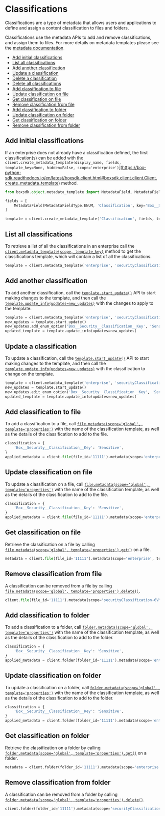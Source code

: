 # Classifications

Classifications are a type of metadata that allows users and applications
to define and assign a content classification to files and folders.

Classifications use the metadata APIs to add and remove classifications, and
assign them to files. For more details on metadata templates please see the
[metadata documentation](./metadata.md).

<!-- START doctoc generated TOC please keep comment here to allow auto update -->
<!-- DON'T EDIT THIS SECTION, INSTEAD RE-RUN doctoc TO UPDATE -->

- [Add initial classifications](#add-initial-classifications)
- [List all classifications](#list-all-classifications)
- [Add another classification](#add-another-classification)
- [Update a classification](#update-a-classification)
- [Delete a classification](#delete-a-classification)
- [Delete all classifications](#delete-all-classifications)
- [Add classification to file](#add-classification-to-file)
- [Update classification on file](#update-classification-on-file)
- [Get classification on file](#get-classification-on-file)
- [Remove classification from file](#remove-classification-from-file)
- [Add classification to folder](#add-classification-to-folder)
- [Update classification on folder](#update-classification-on-folder)
- [Get classification on folder](#get-classification-on-folder)
- [Remove classification from folder](#remove-classification-from-folder)

<!-- END doctoc generated TOC please keep comment here to allow auto update -->

## Add initial classifications

If an enterprise does not already have a classification defined, the first classification(s)
can be added with the
`client.create_metadata_template(display_name, fields, template_key=None, hidden=False, scope='enterprise')`](https://box-python-sdk.readthedocs.io/en/latest/boxsdk.client.html#boxsdk.client.client.Client.create_metadata_template)
method.

<!-- sample post_metadata_templates_schema classifications -->

```python
from boxsdk.object.metadata_template import MetadataField, MetadataFieldType

fields = [
    MetadataField(MetadataFieldType.ENUM, 'Classification', key='Box__Security__Classification__Key', options=['Top Secret'])
]

template = client.create_metadata_template('Classification', fields, template_key='securityClassification-6VMVochwUWo')
```

## List all classifications

To retrieve a list of all the classifications in an enterprise call the
[`client.metadata_template(scope, template_key)`](https://box-python-sdk.readthedocs.io/en/latest/boxsdk.client.html#boxsdk.client.client.Client.metadata_template)
method to get the classifications template, which will contain a list of all the
classifications.

<!-- sample get_metadata_templates_enterprise_securityClassification-6VMVochwUWo_schema -->

```python
template = client.metadata_template('enterprise', 'securityClassification-6VMVochwUWo').get()
```

## Add another classification

To add another classification, call the
[`template.start_update()`][start_update] API to start making changes to the
template, and then call the [`template.update_info(updates=new_updates)`][update_info]
with the changes to apply to the template.

<!-- sample put_metadata_templates_enterprise_securityClassification-6VMVochwUWo_schema add -->

```python
template = client.metadata_template('enterprise', 'securityClassification-6VMVochwUWo')
new_updates = template.start_update()
new_updates.add_enum_option('Box__Security__Classification__Key', 'Sensitive')
updated_template = template.update_info(updates=new_updates)
```

[start_update]: https://box-python-sdk.readthedocs.io/en/latest/boxsdk.object.html#boxsdk.object.metadata_template.MetadataTemplate.start_update
[update_info]: https://box-python-sdk.readthedocs.io/en/latest/boxsdk.object.html#boxsdk.object.metadata_template.MetadataTemplate.update_info

## Update a classification

To update a classification, call the
[`template.start_update()`][start_update] API to start making changes to the
template, and then call the [`template.update_info(updates=new_updates)`][update_info]
with the classification to change on the template.

<!-- sample put_metadata_templates_enterprise_securityClassification-6VMVochwUWo_schema update -->

```python
template = client.metadata_template('enterprise', 'securityClassification-6VMVochwUWo')
new_updates = template.start_update()
new_updates.edit_enum_option('Box__Security__Classification__Key', 'Sensitive', 'Very Sensitive')
updated_template = template.update_info(updates=new_updates)
```

## Add classification to file

To add a classification to a file, call
[`file.metadata(scope='global', template='properties')`][set-metadata]
with the name of the classification template, as well as the details of the classification
to add to the file.

<!-- sample post_files_id_metadata_enterprise_securityClassification-6VMVochwUWo -->

```python
classification = {
    'Box__Security__Classification__Key': 'Sensitive',
}
applied_metadata = client.file(file_id='11111').metadata(scope='enterprise', template='securityClassification-6VMVochwUWo').set(classification)
```

[set-metadata]: https://box-python-sdk.readthedocs.io/en/latest/boxsdk.object.html#boxsdk.object.item.Item.metadata

## Update classification on file

To update a classification on a file, call
[`file.metadata(scope='global', template='properties')`][update-metadata]
with the name of the classification template, as well as the details of the classification
to add to the file.

<!-- sample put_files_id_metadata_enterprise_securityClassification-6VMVochwUWo -->

```python
classification = {
    'Box__Security__Classification__Key': 'Sensitive',
}
applied_metadata = client.file(file_id='11111').metadata(scope='enterprise', template='securityClassification-6VMVochwUWo').set(classification)
```

[update-metadata]: https://box-python-sdk.readthedocs.io/en/latest/boxsdk.object.html#boxsdk.object.item.Item.metadata

## Get classification on file

Retrieve the classification on a file by calling
[`file.metadata(scope='global', template='properties').get()`](https://box-python-sdk.readthedocs.io/en/latest/boxsdk.object.html#boxsdk.object.metadata.Metadata.get)
on a file.

<!-- sample get_files_id_metadata_enterprise_securityClassification-6VMVochwUWo -->

```python
metadata = client.file(file_id='11111').metadata(scope='enterprise', template='securityClassification-6VMVochwUWo').get()
```

## Remove classification from file

A classification can be removed from a file by calling
[`file.metadata(scope='global', template='properties').delete()`](https://box-python-sdk.readthedocs.io/en/latest/boxsdk.object.html#boxsdk.object.metadata.Metadata.delete).

<!-- sample delete_files_id_metadata_enterprise_securityClassification-6VMVochwUWo -->

```python
client.file(file_id='11111').metadata(scope='securityClassification-6VMVochwUWo', template='myMetadata').delete()
```

## Add classification to folder

To add a classification to a folder, call
[`folder.metadata(scope='global', template='properties')`][set-metadata]
with the name of the classification template, as well as the details of the classification
to add to the folder.

<!-- sample post_folders_id_metadata_enterprise_securityClassification-6VMVochwUWo -->

```python
classification = {
    'Box__Security__Classification__Key': 'Sensitive',
}
applied_metadata = client.folder(folder_id='11111').metadata(scope='enterprise', template='securityClassification-6VMVochwUWo').set(classification)
```

[set-metadata]: https://box-python-sdk.readthedocs.io/en/latest/boxsdk.object.html#boxsdk.object.item.Item.metadata

## Update classification on folder

To update a classification on a folder, call
[`folder.metadata(scope='global', template='properties')`][update-metadata]
with the name of the classification template, as well as the details of the classification
to add to the folder.

<!-- sample put_folders_id_metadata_enterprise_securityClassification-6VMVochwUWo -->

```python
classification = {
    'Box__Security__Classification__Key': 'Sensitive',
}
applied_metadata = client.folder(folder_id='11111').metadata(scope='enterprise', template='securityClassification-6VMVochwUWo').set(classification)
```

[update-metadata]: https://box-python-sdk.readthedocs.io/en/latest/boxsdk.object.html#boxsdk.object.item.Item.metadata

## Get classification on folder

Retrieve the classification on a folder by calling
[`folder.metadata(scope='global', template='properties').get()`](https://box-python-sdk.readthedocs.io/en/latest/boxsdk.object.html#boxsdk.object.metadata.Metadata.get)
on a folder.

<!-- sample get_folders_id_metadata_enterprise_securityClassification-6VMVochwUWo -->

```python
metadata = client.folder(folder_id='11111').metadata(scope='enterprise', template='securityClassification-6VMVochwUWo').get()
```

## Remove classification from folder

A classification can be removed from a folder by calling
[`folder.metadata(scope='global', template='properties').delete()`](https://box-python-sdk.readthedocs.io/en/latest/boxsdk.object.html#boxsdk.object.metadata.Metadata.delete).

<!-- sample delete_folders_id_metadata_enterprise_securityClassification-6VMVochwUWo -->

```python
client.folder(folder_id='11111').metadata(scope='securityClassification-6VMVochwUWo', template='myMetadata').delete()
```
